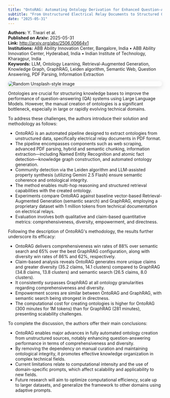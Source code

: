 ```yaml
---
title: "OntoRAG: Automating Ontology Derivation for Enhanced Question-Answering"
subtitle: "From Unstructured Electrical Relay Documents to Structured Ontologies"
date: "2025-05-31"
---
```


**Authors:** Y. Tiwari et al.<br>
**Published on Arxiv:** 2025-05-31<br>
**Link:** http://arxiv.org/abs/2506.00664v1<br>
**Institutions:** ABB Ability Innovation Center, Bangalore, India • ABB Ability Innovation Center, Hyderabad, India • Indian Institute of Technology, Kharagpur, India<br>
**Keywords:** LLM, Ontology Learning, Retrieval-Augmented Generation, Knowledge Graph, GraphRAG, Leiden algorithm, Semantic Web, Question Answering, PDF Parsing, Information Extraction<br>

<img src="https://picsum.photos/id/71/300/200" 
alt="Random Unsplash-style image" 
style="display: block; margin-left: auto; margin-right: auto; border-radius:8px; margin-bottom:1em; box-shadow: 0 4px 16px rgba(0,0,0,0.15);">

<!-- Context -->

Ontologies are crucial for structuring knowledge bases to improve the performance of question-answering (QA) systems using Large Language Models. However, the manual creation of ontologies is a significant bottleneck, especially in large or rapidly evolving technical domains.

To address these challenges, the authors introduce their solution and methodology as follows:

- OntoRAG is an automated pipeline designed to extract ontologies from unstructured data, specifically electrical relay documents in PDF format.
- The pipeline encompasses components such as web scraping, advanced PDF parsing, hybrid and semantic chunking, information extraction—including Named Entity Recognition and atomic fact detection—knowledge graph construction, and automated ontology generation.
- Community detection via the Leiden algorithm and LLM-assisted property synthesis (utilizing Gemini 2.5 Flash) ensure semantic coherence and ontological integrity.
- The method enables multi-hop reasoning and structured retrieval capabilities with the created ontology.
- Experiments compare OntoRAG against baseline vector-based Retrieval-Augmented Generation (semantic search) and GraphRAG, employing a proprietary dataset with 1 million tokens from technical documentation on electrical relays.
- Evaluation involves both qualitative and claim-based quantitative metrics: comprehensiveness, diversity, empowerment, and directness.

Following the description of OntoRAG's methodology, the results further underscore its efficacy:

- OntoRAG delivers comprehensiveness win rates of 88% over semantic search and 65% over the best GraphRAG configuration, along with diversity win rates of 86% and 62%, respectively.
- Claim-based analysis reveals OntoRAG generates more unique claims and greater diversity (35.2 claims, 14.1 clusters) compared to GraphRAG (34.8 claims, 13.8 clusters) and semantic search (26.5 claims, 8.0 clusters).
- It consistently surpasses GraphRAG at all ontology granularities regarding comprehensiveness and diversity.
- Empowerment scores are similar between OntoRAG and GraphRAG, with semantic search being strongest in directness.
- The computational cost for creating ontologies is higher for OntoRAG (300 minutes for 1M tokens) than for GraphRAG (281 minutes), presenting scalability challenges.

To complete the discussion, the authors offer their main conclusions:

- OntoRAG enables major advances in fully automated ontology creation from unstructured sources, notably enhancing question-answering performance in terms of comprehensiveness and diversity.
- By removing the dependency on manual curation and maintaining ontological integrity, it promotes effective knowledge organization in complex technical fields.
- Current limitations relate to computational intensity and the use of domain-specific prompts, which affect scalability and applicability to new fields.
- Future research will aim to optimize computational efficiency, scale up to larger datasets, and generalize the framework to other domains using adaptive prompts.
